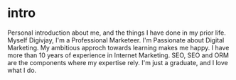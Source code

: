 # intro
Personal introduction about me, and the things I have done in my prior life. 
Myself Digivjay, I'm a Professional Marketeer.
I'm Passionate about Digital Marketing.
My ambitious approch towards learning makes me happy.
I have more than 10 years of experience in Internet Marketing.
SEO, SEO and ORM are the components where my expertise rely.
I'm just a graduate, and I love what I do.
